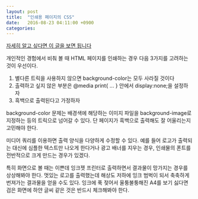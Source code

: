 ```yaml
---
layout: post
title:  "인쇄용 페이지의 CSS"
date:   2016-08-23 04:11:00 +0900
categories:
---
```

[자세히 알고 싶다면 이 글을 보면 됩니다][print-style-sheet-link]

개인적인 경험에서 비춰 볼 때 HTML 페이지를 인쇄하는 경우 다음 3가지를 고려하는 것이 우선이다.

1. 별다른 트릭을 사용하지 않으면 background-color는 모두 사라질 것이다
2. 출력하고 싶지 않은 부분은 @media print{ ... } 안에서 display:none;을 설정하자
3. 흑백으로 출력된다고 가정하자

background-color 문제는 배경색에 해당하는 이미지 파일을 background-image로 지정하는 등의 트릭으로 넘어갈 수 있다.
단 페이지가 흑백으로 출력해도 잘 어울리는지 고민해야 한다.

미디어 쿼리를 이용하면 출력 양식을 다양하게 수정할 수 있다. 예를 들어 로고가 출력되는 대신에 심플한 텍스트만 나오게 한다거나 광고 배너를 지우는 경우, 인쇄물의 폰트를 전반적으로 크게 만드는 경우가 있겠다.

특히 화면으로 볼 때는 이쁜데 잉크젯 프린터로 출력하면서 결과물이 망가지는 경우를 상상해봐야 한다.
멋있는 로고를 출력했는데 해상도 저하에 잉크 범벅이 되서 축축하게 번져가는 결과물을 얻을 수도 있다.
잉크에 푹 젖어서 울퉁불퉁해진 A4를 보기 싫다면 검은 화면에 하얀 글씨 같은 것은 반드시 체크해봐야 한다.


[print-style-sheet-link]:https://www.smashingmagazine.com/2011/11/how-to-set-up-a-print-style-sheet/
